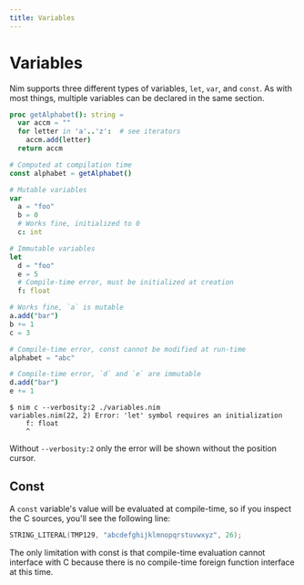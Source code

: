 ```yaml
---
title: Variables
---
```

# Variables

Nim supports three different types of variables, `let`, `var`, and `const`. As with most things, multiple variables can be declared in the same section.

``` nim
proc getAlphabet(): string =
  var accm = ""
  for letter in 'a'..'z':  # see iterators
    accm.add(letter)
  return accm

# Computed at compilation time
const alphabet = getAlphabet()

# Mutable variables
var
  a = "foo"
  b = 0
  # Works fine, initialized to 0
  c: int

# Immutable variables
let
  d = "foo"
  e = 5
  # Compile-time error, must be initialized at creation
  f: float

# Works fine, `a` is mutable
a.add("bar")
b += 1
c = 3

# Compile-time error, const cannot be modified at run-time
alphabet = "abc"

# Compile-time error, `d` and `e` are immutable
d.add("bar")
e += 1
```

``` console
$ nim c --verbosity:2 ./variables.nim
variables.nim(22, 2) Error: 'let' symbol requires an initialization
    f: float
    ^
```

Without `--verbosity:2` only the error will be shown without the position cursor.

## Const
A `const` variable's value will be evaluated at compile-time, so if you inspect the C sources, you'll see the following line:

``` c
STRING_LITERAL(TMP129, "abcdefghijklmnopqrstuvwxyz", 26);
```

The only limitation with const is that compile-time evaluation cannot interface with C because there is no compile-time foreign function interface at this time.
